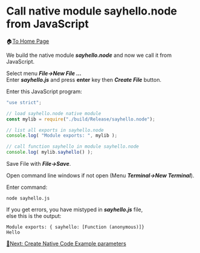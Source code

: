 # Call native module sayhello.node from JavaScript

🏠[To Home Page](README.md)

We build the native module ***sayhello.node*** and now we call it from JavaScript. <br>

Select menu ***File->New File ...***<br>
Enter ***sayhello.js*** and press **enter** key then ***Create File*** button.<br>

Enter this JavaScript program:<br>

```javascript
"use strict";

// load sayhello.node native module
const mylib = require("./build/Release/sayhello.node");

// list all exports in sayhello.node
console.log( "Module exports: ", mylib );

// call function sayhello in module sayhello.node
console.log( mylib.sayhello() );
```

Save File with ***File->Save***.<br>

Open command line windows if not open (Menu ***Terminal->New Terminal***).<br>

Enter command:
```
node sayhello.js
```
If you get errors, you have mistyped in ***sayhello.js*** file,<br>
else this is the output:<br>
```
Module exports: { sayhello: [Function (anonymous)]}
Hello
```

[🧾Next: Create Native Code Example parameters ](parameters.md)<br>

